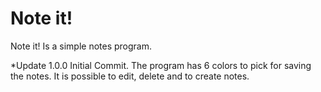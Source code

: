 # Note it!
Note it! Is a simple notes program.

*Update 1.0.0
Initial Commit. The program has 6 colors to pick for saving the notes. It is possible to edit, delete and to create notes.
